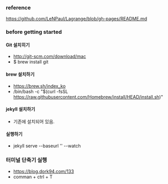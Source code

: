 ### reference 
https://github.com/LeNPaul/Lagrange/blob/gh-pages/README.md

### before getting started
#### Git 설치히기
- http://git-scm.com/download/mac
- $ brew install git

#### brew 설치하기
- https://brew.sh/index_ko
- /bin/bash -c "$(curl -fsSL https://raw.githubusercontent.com/Homebrew/install/HEAD/install.sh)"

#### jekyll 설치하기
- 기존에 설치되어 있음.

#### 실행하기
- jekyll serve --baseurl '' --watch

### 터미널 단축기 실행
- https://blog.dork94.com/133
- comman + ctrl + T



